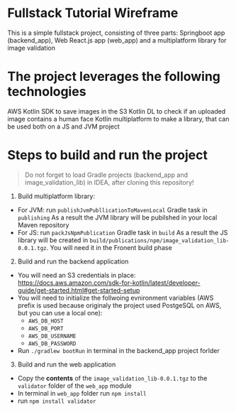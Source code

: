 # Fullstack Tutorial Wireframe
This is a simple fullstack project, consisting of three parts: Springboot app (backend_app), Web React.js app (web_app) and a multiplatform library for image validation

# The project leverages the following technologies
  AWS Kotlin SDK to save images in the S3
  Kotlin DL to check if an uploaded image contains a human face
  Kotlin multiplatform to make a library, that can be used both on a JS and JVM project
  
# Steps to build and run the project
> Do not forget to load Gradle projects (backend_app and image_validation_lib) in IDEA, after cloning this repository!

1. Build multiplatform library:
  - For JVM: run `publishJvmPubllicationToMavenLocal` Gradle task in `publishing`
  As a result the JVM library will be pubilshed in your local Maven repository
  - For JS: run `packJsNpmPublication` Gradle task in `build`
  As a result the JS library will be created in `build/publications/npm/image_validation_lib-0.0.1.tgz`. You will need it in the Fronent build phase

2. Build and run the backend application
  - You will need an S3 credentials in place: https://docs.aws.amazon.com/sdk-for-kotlin/latest/developer-guide/get-started.html#get-started-setup
  - You will need to initialize the follwoing evnironment variables (AWS prefix is used because originaly the project used PostgeSQL on AWS, but you can use a local one):
    - `AWS_DB_HOST`
    - `AWS_DB_PORT`
    - `AWS_DB_USERNAME`
    - `AWS_DB_PASSWORD`
  - Run `./gradlew bootRun` in terminal in the backend_app project forlder

3. Build and run the web application
  - Copy the **contents** of the `image_validation_lib-0.0.1.tgz` to the `validator` folder of the `web_app` module
  - In terminal in `web_app` folder run `npm install`
  - run `npm install validator`
